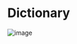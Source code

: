 # Dictionary
![image](https://user-images.githubusercontent.com/82917171/199412106-cc6122db-8f15-48c5-9c5b-597505644550.png)
